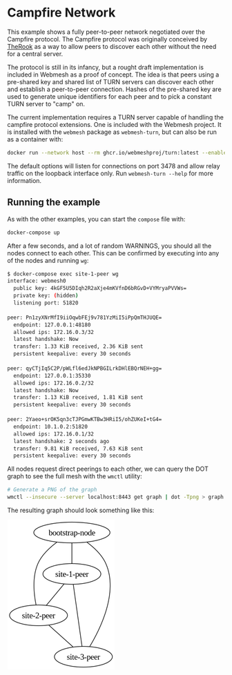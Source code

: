 # Campfire Network

This example shows a fully peer-to-peer network negotiated over the Campfire protocol.
The Campfire protocol was originally conceived by [TheRook](https://github.com/therook) as a way to allow peers to discover each other without the need for a central server.

The protocol is still in its infancy, but a rought draft implementation is included in Webmesh as a proof of concept.
The idea is that peers using a pre-shared key and shared list of TURN servers can discover each other and establish a peer-to-peer connection.
Hashes of the pre-shared key are used to generate unique identifiers for each peer and to pick a constant TURN server to "camp" on.

The current implementation requires a TURN server capable of handling the campfire protocol extensions.
One is included with the Webmesh project.
It is installed with the `webmesh` package as `webmesh-turn`, but can also be run as a container with:

```bash
docker run --network host --rm ghcr.io/webmeshproj/turn:latest --enable-campfire
```

The default options will listen for connections on port 3478 and allow relay traffic on the loopback interface only.
Run `webmesh-turn --help` for more information.

## Running the example

As with the other examples, you can start the `compose` file with:

```bash
docker-compose up
```

After a few seconds, and a lot of random WARNINGS, you should all the nodes connect to each other.
This can be confirmed by executing into any of the nodes and running `wg`:

```bash
$ docker-compose exec site-1-peer wg
interface: webmesh0
  public key: 4kGF5U5DIqh2R2aXje4mKVfnD6bRGvD+VYMryaPVVWs=
  private key: (hidden)
  listening port: 51820

peer: Pn1zyXNrMfI9iiOqwbFEj9v781YzMiI5iPpQmTHJUQE=
  endpoint: 127.0.0.1:48180
  allowed ips: 172.16.0.3/32
  latest handshake: Now
  transfer: 1.33 KiB received, 2.36 KiB sent
  persistent keepalive: every 30 seconds

peer: qyCTjIq5C2P/pWLfl6edJkNPBGILrkDHlEBQrNEH+gg=
  endpoint: 127.0.0.1:35330
  allowed ips: 172.16.0.2/32
  latest handshake: Now
  transfer: 1.13 KiB received, 1.81 KiB sent
  persistent keepalive: every 30 seconds

peer: 2Yaeo+srOK5qn3cTJPGmwKTBw3HRiI5/ohZUKeI+tG4=
  endpoint: 10.1.0.2:51820
  allowed ips: 172.16.0.1/32
  latest handshake: 2 seconds ago
  transfer: 9.81 KiB received, 7.63 KiB sent
  persistent keepalive: every 30 seconds
```

All nodes request direct peerings to each other, we can query the DOT graph to see the full mesh with the `wmctl` utility:

```bash
# Generate a PNG of the graph
wmctl --insecure --server localhost:8443 get graph | dot -Tpng > graph.png
```

The resulting graph should look something like this:

![Campfire network](./graph.png)
